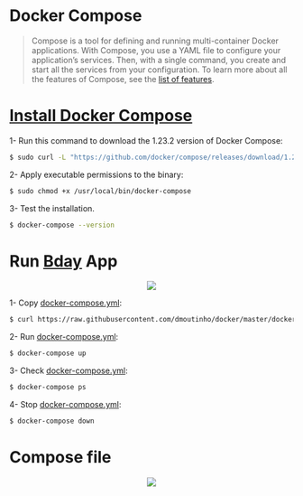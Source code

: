 # Docker Compose

>Compose is a tool for defining and running multi-container Docker applications. With Compose, you use a YAML file to configure your application’s services. Then, with a single command, you create and start all the services from your configuration. To learn more about all the features of Compose, see the [list of features](https://docs.docker.com/compose/overview/#features).

# [Install Docker Compose](https://docs.docker.com/compose/install/)

1- Run this command to download the 1.23.2 version of Docker Compose:

```sh
$ sudo curl -L "https://github.com/docker/compose/releases/download/1.23.2/docker-compose-Linux-x86_64" -o /usr/local/bin/docker-compose
```

2- Apply executable permissions to the binary:

```sh
$ sudo chmod +x /usr/local/bin/docker-compose
```

3- Test the installation.

```sh
$ docker-compose --version
```

# Run [Bday](https://github.com/dmoutinho/bday-alert) App
<p align="center">
  <img src="https://docs.google.com/drawings/d/e/2PACX-1vSzTCFgX_-1e3cJzBIF8zihhGvvZhHPHad0rp6Ep8PFB2K7REnZa453XVBiY9celLDgKvL8M8oIupkh/pub?w=553&h=275">
</p>

1- Copy [docker-compose.yml](https://github.com/dmoutinho/docker/blob/master/docker-compose.md#compose-file):
```sh
$ curl https://raw.githubusercontent.com/dmoutinho/docker/master/docker-compose.yml > docker-compose.yml
```

2- Run [docker-compose.yml](https://github.com/dmoutinho/docker/blob/master/docker-compose.md#compose-file):

```sh
$ docker-compose up
```

3- Check [docker-compose.yml](https://github.com/dmoutinho/docker/blob/master/docker-compose.md#compose-file):

```sh
$ docker-compose ps
```

4- Stop [docker-compose.yml](https://github.com/dmoutinho/docker/blob/master/docker-compose.md#compose-file):

```sh
$ docker-compose down
```

# Compose file
<p align="center">
  <img src="https://docs.google.com/drawings/d/e/2PACX-1vRJ2zG7IYAzzyC14RtIqQxVm4tSeqD6yzPD_ea4pCJLP12-B4W6yFeD6WplrBQEX2hLfouvqHKU-bRN/pub?w=579&h=693">
</p>



